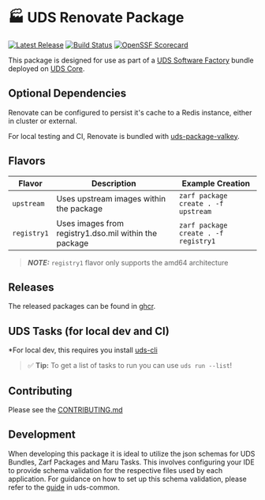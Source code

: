# 🏭 UDS Renovate Package

[![Latest Release](https://img.shields.io/github/v/release/defenseunicorns/uds-package-renovate)](https://github.com/defenseunicorns/uds-package-renovate/releases)
[![Build Status](https://img.shields.io/github/actions/workflow/status/defenseunicorns/uds-package-renovate/tag-and-release.yaml)](https://github.com/defenseunicorns/uds-package-renovate/actions/workflows/tag-and-release.yaml)
[![OpenSSF Scorecard](https://api.securityscorecards.dev/projects/github.com/defenseunicorns/uds-package-renovate/badge)](https://api.securityscorecards.dev/projects/github.com/defenseunicorns/uds-package-renovate)

This package is designed for use as part of a [UDS Software Factory](https://github.com/defenseunicorns/uds-software-factory) bundle deployed on [UDS Core](https://github.com/defenseunicorns/uds-core).

## Optional Dependencies

Renovate can be configured to persist it's cache to a Redis instance, either in cluster or external. 

For local testing and CI, Renovate is bundled with [uds-package-valkey](ghcr.io/defenseunicorns/packages/uds/uds-package-valkey).

## Flavors

| Flavor | Description | Example Creation |
| ------ | ----------- | ---------------- |
| `upstream` | Uses upstream images within the package | `zarf package create . -f upstream` |
| `registry1` | Uses images from registry1.dso.mil within the package | `zarf package create . -f registry1` |

> **_NOTE:_**  `registry1` flavor only supports the amd64 architecture

## Releases

The released packages can be found in [ghcr](https://github.com/defenseunicorns/uds-package-renovate/pkgs/container/packages%2Fuds%2Frenovate).

## UDS Tasks (for local dev and CI)

*For local dev, this requires you install [uds-cli](https://github.com/defenseunicorns/uds-cli?tab=readme-ov-file#install)

> :white_check_mark: **Tip:** To get a list of tasks to run you can use `uds run --list`!

## Contributing

Please see the [CONTRIBUTING.md](./CONTRIBUTING.md)

## Development

When developing this package it is ideal to utilize the json schemas for UDS Bundles, Zarf Packages and Maru Tasks. This involves configuring your IDE to provide schema validation for the respective files used by each application. For guidance on how to set up this schema validation, please refer to the [guide](https://github.com/defenseunicorns/uds-common/blob/main/docs/development-ide-configuration.md) in uds-common.
